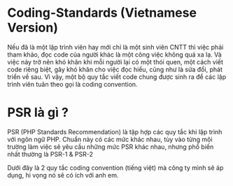 # Coding-Standards  (Vietnamese Version)

Nếu đã là một lập trình viên hay mới chỉ là một sinh viên CNTT thì việc phải tham khảo, đọc code của người khác là một công việc không quá xa lạ. Và việc này trở nên khó khăn khi mỗi người lại có một thói quen, một cách viết code riêng biệt, gây khó khăn cho việc đọc hiểu, cũng như là sửa đổi, phát triển về sau. Vì vậy, một bộ quy tắc viết code chung được sinh ra để các lập trình viên tuân theo gọi là coding convention.

# PSR là gì ?
PSR (PHP Standards Recommendation) là tập hợp các quy tắc khi lập trình với ngôn ngữ PHP. Chuẩn này có các mức khác nhau, tùy vào từng môi trường làm việc sẽ yêu cầu những mức PSR khác nhau, nhưng phổ biến nhất thường là PSR-1 & PSR-2

Dưới đây là 2 quy tắc coding convention (tiếng việt) mà công ty mình sẽ áp dụng, hi vọng nó sẽ có ích với anh em.
